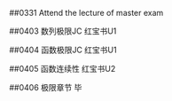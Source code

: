 ##0331 Attend the lecture of master exam

##0403 数列极限JC 红宝书U1

##0404 函数极限JC 红宝书U1

##0405 函数连续性 红宝书U2

##0406 极限章节 毕 